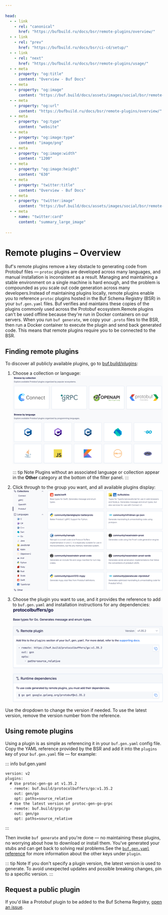 ```yaml
---

head:
  - - link
    - rel: "canonical"
      href: "https://bufbuild.ru/docs/bsr/remote-plugins/overview/"
  - - link
    - rel: "prev"
      href: "https://bufbuild.ru/docs/bsr/ci-cd/setup/"
  - - link
    - rel: "next"
      href: "https://bufbuild.ru/docs/bsr/remote-plugins/usage/"
  - - meta
    - property: "og:title"
      content: "Overview - Buf Docs"
  - - meta
    - property: "og:image"
      content: "https://buf.build/docs/assets/images/social/bsr/remote-plugins/overview.png"
  - - meta
    - property: "og:url"
      content: "https://bufbuild.ru/docs/bsr/remote-plugins/overview/"
  - - meta
    - property: "og:type"
      content: "website"
  - - meta
    - property: "og:image:type"
      content: "image/png"
  - - meta
    - property: "og:image:width"
      content: "1200"
  - - meta
    - property: "og:image:height"
      content: "630"
  - - meta
    - property: "twitter:title"
      content: "Overview - Buf Docs"
  - - meta
    - property: "twitter:image"
      content: "https://buf.build/docs/assets/images/social/bsr/remote-plugins/overview.png"
  - - meta
    - name: "twitter:card"
      content: "summary_large_image"

---
```


# Remote plugins – Overview

Buf's remote plugins remove a key obstacle to generating code from Protobuf files — `protoc` plugins are developed across many languages, and manual installation is inconsistent as a result. Managing and maintaining a stable environment on a single machine is hard enough, and the problem is compounded as you scale out code generation across many developers.Instead of maintaining plugins locally, remote plugins enable you to reference `protoc` plugins hosted in the Buf Schema Registry (BSR) in your `buf.gen.yaml` files. Buf verifies and maintains these copies of the plugins commonly used across the Protobuf ecosystem.Remote plugins can't be used offline because they're run in Docker containers on our servers. When you run `buf generate`, we copy your `.proto` files to the BSR, then run a Docker container to execute the plugin and send back generated code. This means that remote plugins require you to be connected to the BSR.

## Finding remote plugins

To discover all publicly available plugins, go to [buf.build/plugins](https://buf.build/plugins):

1.  Choose a collection or language:![Remote plugin browse screen, showing available collections and languages](../../../images/bsr/plugins/remote-plugins-browse.png)

    ::: tip Note
    Plugins without an associated language or collection appear in the **Other** category at the bottom of the filter panel.
    :::

2.  Click through to the group you want, and all available plugins display:![Remote plugin browse screen, showing plugins available for Go](../../../images/bsr/plugins/remote-plugins-select.png)
3.  Choose the plugin you want to use, and it provides the reference to add to `buf.gen.yaml` and installation instructions for any dependencies:![Remote plugin browse screen, showing plugins available for Go](../../../images/bsr/plugins/remote-plugins-yaml.png)

Use the dropdown to change the version if needed. To use the latest version, remove the version number from the reference.

## Using remote plugins

Using a plugin is as simple as referencing it in your `buf.gen.yaml` config file. Copy the YAML reference provided by the BSR and add it into the `plugins` key of your `buf.gen.yaml` file — for example:

::: info buf.gen.yaml

```yaml{4,8}
version: v2
plugins:
  # Use protoc-gen-go at v1.35.2
  - remote: buf.build/protocolbuffers/go:v1.35.2
    out: gen/go
    opt: paths=source_relative
  # Use the latest version of protoc-gen-go-grpc
  - remote: buf.build/grpc/go
    out: gen/go
    opt: paths=source_relative
```

:::

Then invoke `buf generate` and you're done — no maintaining these plugins, no worrying about how to download or install them. You've generated your stubs and can get back to solving real problems.See the [`buf.gen.yaml` reference](../../../configuration/v2/buf-gen-yaml/) for more information about the other keys under `plugin`.

::: tip Note
If you don't specify a plugin version, the latest version is used to generate. To avoid unexpected updates and possible breaking changes, pin to a specific version.
:::

## Request a public plugin

If you'd like a Protobuf plugin to be added to the Buf Schema Registry, [open an issue](https://github.com/bufbuild/plugins/issues/new?assignees=&labels=Feature&template=plugin-request-for-buf-schema-registry.md&title=Plugin+request+for+Buf+Schema+Registry).
